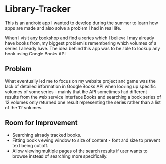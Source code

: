 # Library-Tracker

This is an android app I wanted to develop during the summer to learn how apps are made and also solve a problem I had in real life.

When I visit any bookshop and find a series which I believe I may already have books from, my biggest problem is remembering which    volumes of a series I already have. The idea behind this app was to be able to lookup any book using Google Books API.

## Problem
What eventually led me to focus on my website project and game was the lack of detailed information in Google Books API when looking up specific volumes of some series - mainly that the API sometimes had different results from the web service interface Books and searching a book series of 12 volumes only returned one result representing the series rather than a list of the 12 volumes.

## Room for Improvement
  * Searching already tracked books.
  * Fitting book viewing window to size of content - font and size to prevent text being cut off.
  * Allow viewing multiple pages of the search results if user wants to browse instead of searching more specifically.
